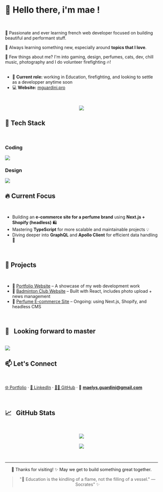   # 👋 Hello there, i'm mae !

<br/>

🚀 Passionate and ever learning french web developer focused on building beautiful and performant stuff. 

🧠 Always learning something new, especially around **topics that I love**.

🌱 Few things about me? I'm into gaming, design, perfumes, cats, dev, chill music, photography and I do volunteer firefighting 🔥!
<br/>
<br/>
- 💼 **Current role:** working in Education, firefighting, and looking to settle as a developper anytime soon
- 💻 **Website:** [mguardini.pro](https://mguardini.pro)

<br/>



<p align="center">
  <img src="https://readme-typing-svg.herokuapp.com?font=Fira+Code&size=24&pause=1000&color=9F79EE&center=true&vCenter=true&width=435&lines=Web+developer+in+progress+👩‍💻;Thanks+for+visting+📚;More+to+come+🔥" />
</p>




## 🧰 Tech Stack
<br/>

### Coding
<img src="https://skillicons.dev/icons?i=vscode,html,css,js,ts,react,nextjs,tailwind,express,nodejs,yarn,npm,vercel,redux,mongodb,graphql,git" />

### Design
<img src="https://skillicons.dev/icons?i=figma,ps,ai,xd,ae,notion" />
<br/>

## 🔥 Current Focus
<br/>

- Building an **e-commerce site for a perfume brand** using **Next.js + Shopify (headless)** 🛍️  
- Mastering **TypeScript** for more scalable and maintainable projects 💡  
- Diving deeper into **GraphQL** and **Apollo Client** for efficient data handling 🚀

<br/>

## 📌 Projects 

<br/>

- 💼 [Portfolio Website](#) – A showcase of my web development work  
- 🏸 [Badminton Club Website](https://oissel-badminton-club.vercel.app) – Built with React, includes photo upload + news management  
- 🛒 [Perfume E-commerce Site](#) – Ongoing: using Next.js, Shopify, and headless CMS

<br/>

## 🧰 &nbsp; Looking forward to master
<br/>

<img src="https://skillicons.dev/icons?i=materialui,vite,bootstrap,angular,netlify,mysql,heroku,php,laravel,wordpress,symfony,swift,sass,ruby,webpack,vue,python,django,flask,fastapi,sklearn,pytorch,aws,docker,terraform,githubactions,jest,cypress" />

<br/>


## 📫 Let's Connect
<br/>

[🌐 Portfolio](https://mguardini.pro) · [💼 LinkedIn](https://www.linkedin.com/in/maelys-guardini/) · [🧑‍💻 GitHub](https://github.com/maegdn) · 📧 **maelys.guardini@gmail.com**

<br/>


## 📈 &nbsp;  GitHub Stats
<br/>
<p align="center">
  <img src="https://github-readme-stats.vercel.app/api?username=maegdn&theme=midnight-purple&show_icons=true&hide_border=false&count_private=true" />
  <br />
    <br />

  <img src="https://github-readme-stats.vercel.app/api/top-langs/?username=maegdn&theme=midnight-purple&show_icons=true&hide_border=false&layout=compact" />
</p>

<br/>

---
<div align="center">
🙌 Thanks for visiting! ✨ May we get to build something great together.

> "📖 Education is the kindling of a flame, not the filling of a vessel."
— Socrates" ✨

</div>


